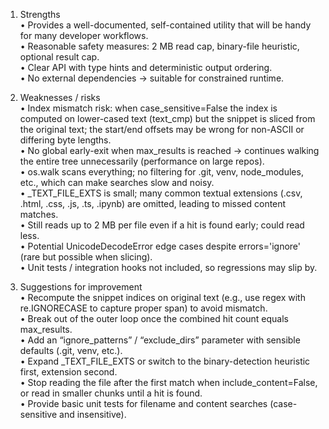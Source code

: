 1. Strengths  
• Provides a well-documented, self-contained utility that will be handy for many developer workflows.  
• Reasonable safety measures: 2 MB read cap, binary-file heuristic, optional result cap.  
• Clear API with type hints and deterministic output ordering.  
• No external dependencies → suitable for constrained runtime.

2. Weaknesses / risks  
• Index mismatch risk: when case_sensitive=False the index is computed on lower-cased text (text_cmp) but the snippet is sliced from the original text; the start/end offsets may be wrong for non-ASCII or differing byte lengths.  
• No global early-exit when max_results is reached → continues walking the entire tree unnecessarily (performance on large repos).  
• os.walk scans everything; no filtering for .git, venv, node_modules, etc., which can make searches slow and noisy.  
• _TEXT_FILE_EXTS is small; many common textual extensions (.csv, .html, .css, .js, .ts, .ipynb) are omitted, leading to missed content matches.  
• Still reads up to 2 MB per file even if a hit is found early; could read less.  
• Potential UnicodeDecodeError edge cases despite errors='ignore' (rare but possible when slicing).  
• Unit tests / integration hooks not included, so regressions may slip by.

3. Suggestions for improvement  
• Recompute the snippet indices on original text (e.g., use regex with re.IGNORECASE to capture proper span) to avoid mismatch.  
• Break out of the outer loop once the combined hit count equals max_results.  
• Add an “ignore_patterns” / “exclude_dirs” parameter with sensible defaults (.git, venv, etc.).  
• Expand _TEXT_FILE_EXTS or switch to the binary-detection heuristic first, extension second.  
• Stop reading the file after the first match when include_content=False, or read in smaller chunks until a hit is found.  
• Provide basic unit tests for filename and content searches (case-sensitive and insensitive).